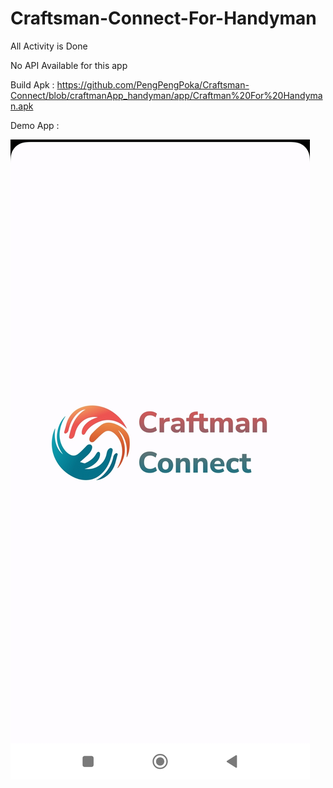 # Craftsman-Connect-For-Handyman
All Activity is Done

No API Available for this app

Build Apk :
https://github.com/PengPengPoka/Craftsman-Connect/blob/craftmanApp_handyman/app/Craftman%20For%20Handyman.apk

Demo App :

![SplashScreen](https://github.com/Lamz16/craftmanHandyman/blob/master/images/1.jpg)
